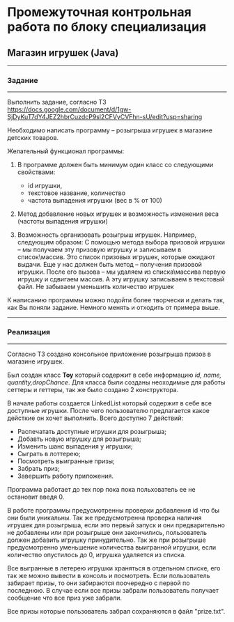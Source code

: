 # Промежуточная контрольная работа по блоку специализация

## Магазин игрушек (Java)
___

### **Задание**
___
Выполнить задание, согласно ТЗ
https://docs.google.com/document/d/1gw-SjDyKuT7dY4JEZ2hbrCuzdcP9sl2CFVyCVFhn-sU/edit?usp=sharing

Необходимо написать программу – розыгрыша игрушек в магазине детских товаров.

Желательный функционал программы:
1. В программе должен быть минимум один класс со следующими свойствами:
    - id игрушки,
    - текстовое название, количество
    - частота выпадения игрушки (вес в % от 100)
 
2.  Метод добавление новых игрушек и возможность изменения веса (частоты выпадения игрушки)

3. Возможность организовать розыгрыш игрушек.
Например, следующим образом:
С помощью метода выбора призовой игрушки – мы получаем эту призовую игрушку и записываем в список\массив.
Это список призовых игрушек, которые ожидают выдачи.
Еще у нас должен быть метод – получения призовой игрушки.
После его вызова – мы удаляем из списка\массива первую игрушку и сдвигаем массив. А эту игрушку записываем в текстовый файл.
Не забываем уменьшить количество игрушек

К написанию программы можно подойти более творчески и делать так, как Вы поняли задание. Немного менять и отходить от примера выше.
___

### **Реализация** 
___
Согласно ТЗ создано консольное приложение розыгрыша призов в магазине игрушек.

Был создан класс **Toy** который содержит в себе информацию *id, name, quantity,dropChance*. Для класса были созданы неоходимые для работы сеттеры и геттеры, так же было создано 2 конструктора.

В начале работы создается LinkedList который содержит в себе все доступные игрушки. После чего пользователю предлагается какое дейсткие он хочет выполнить.
Всего доступно 7 действий:
 - Распечатать доступные игрушки для розыгрыша;
 - Добавть новую игрушку для розыгрыша;
 - Изменить шанс выпадения у игрушки;
 - Сыграть в лоттерею;
 - Посмотреть выигранные призы;
 - Забрать приз;
 - Завершить работу приложения.

Программа работает до тех пор пока пока польхователь ее не остановит введя 0.

В работе программы предусмотренны проверки добавления id что бы они были уникальны. Так же предусмотренна проверка наличия игрушек для розыгрыша, если это первый запуск и они предварительно не добавлены или при розыгрыше они закончились, пользователь должен добавить игрушку принудительно.
Так же при розыгрыше предусмотренно уменьшение количества выигранной игрушки, если количество опустилось до 0, игрушка удаляется из списка.

Все выгранные в летерею игрушки храняться в отдельном списке, его так же можно вывести в консоль и посмотреть. Если пользователь забирает призы, то они забираются поочередно с первой по последнюю. В случае если все призы забрали пользователь получает сообщение что все приз уже забрали.

Все призы которые пользователь забрал сохраняются в файл "prize.txt".

